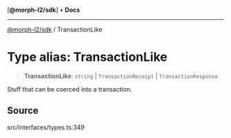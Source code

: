 [**@morph-l2/sdk**] • **Docs**

***

[@morph-l2/sdk](../1-globals.md) / TransactionLike

# Type alias: TransactionLike

> **TransactionLike**: `string` \| `TransactionReceipt` \| `TransactionResponse`

Stuff that can be coerced into a transaction.

## Source

src/interfaces/types.ts:349

